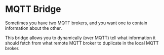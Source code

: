 # MQTT Bridge

Sometimes you have two MQTT brokers, and you want one to contain information about the other.

This bridge allows you to dynamically (over MQTT) tell what information it should fetch from what remote MQTT broker to duplicate in the local MQTT broker.
